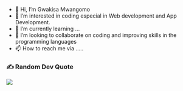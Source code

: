 - 👋 Hi, I’m Gwakisa Mwangomo
- 👀 I’m interested in coding especial in Web development and App Development.
- 🌱 I’m currently learning ...
- 💞️ I’m looking to collaborate on coding and improving skills in the programming languages
- 📫 How to reach me via .....

### ✍️ Random Dev Quote
![](https://quotes-github-readme.vercel.app/api?type=horizontal&theme=radical)


<!---
gmwangomo/gmwangomo is a ✨ special ✨ repository because its `README.md` (this file) appears on your GitHub profile.
You can click the Preview link to take a look at your changes.
--->
